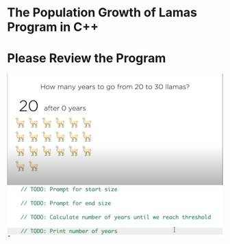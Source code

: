 # The Population Growth of Lamas Program in C++

# Please Review the Program

![Question Image](Question.png "Question Population Growth")
![Todo Image](TODO.png "TODO in the Program")
